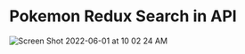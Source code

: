 # Pokemon Redux Search in API


![Screen Shot 2022-06-01 at 10 02 24 AM](https://user-images.githubusercontent.com/37992878/171436540-456d9f80-d705-4fd4-b2a4-32bf3eabb93d.png)

